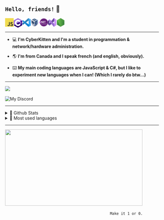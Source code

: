## `Hello, friends!` :wave: 
<img alt="JavaScript" width="28px" align="left" src="https://raw.githubusercontent.com/github/explore/80688e429a7d4ef2fca1e82350fe8e3517d3494d/topics/javascript/javascript.png" /> <img alt="C#" width="28px" align="left" src="https://github.com/Daegatoya/Daegatoya/blob/master/c-sharp.png" /> <img alt="VSC" width="28px" align="left" src="https://github.com/Daegatoya/Daegatoya/blob/master/Visual_Studio_Code_1.35_icon.svg.png" /> 
<img alt="Oracle VM" width="28px" align="left" src="https://github.com/Daegatoya/Daegatoya/blob/master/Virtualbox_logo.png" /> <img alt=".NET" width="28px" align="left" src="https://github.com/Daegatoya/Daegatoya/blob/master/NET_Foundation_Logo.svg.png" />  <img alt="VS" width="28px" align="left" src="https://github.com/Daegatoya/Daegatoya/blob/master/Microsoft_Visual_Studio_2022.png" /> <img alt="Node" width="28px" src="https://github.com/Daegatoya/Daegatoya/blob/master/5968322.png" />

---

- 💻 **I'm CyberKitten and I'm a student in programmation & network/hardware administration.**

- 🌎 **I'm from Canada and I speak french (and english, obviously).**

- ⌨️ **My main coding languages are JavaScript & C#, but I like to experiment new languages when I can! (Which I rarely do btw...)**

---

  <a href="https://twitter.com/Daegatoya">
         <img src="https://img.shields.io/static/v1?label=Twitter&logo=Twitter&message=Follow%20Me&color=pink">
         </a>
         
<p align="center">

![My Discord](https://discord-readme-badge.vercel.app/api?id=852663698803130389)
</p>

---

<details>
<summary>👻 Github Stats</summary>
  
<!--START_SECTION:activity-->
![Github stats](https://github-readme-stats.vercel.app/api?username=Daegatoya&theme=radical&show_icons=true)
<!--END_SECTION:activity-->

</details>

<details>
<summary> 🎃 Most used languages</summary>
  
<!--START_SECTION:activity-->
[![Top Langs](https://github-readme-stats.vercel.app/api/top-langs/?username=Daegatoya&layout=compact&theme=radical)](https://github.com/Daegatoya/github-readme-stats)
<!--END_SECTION:activity-->

</details>

---

<kbd><img src="https://img.freepik.com/premium-vector/purple-sunset-sea_521694-114.jpg?w=360" width="450" height="250"></kbd>

                                                    Make it 1 or 0.
